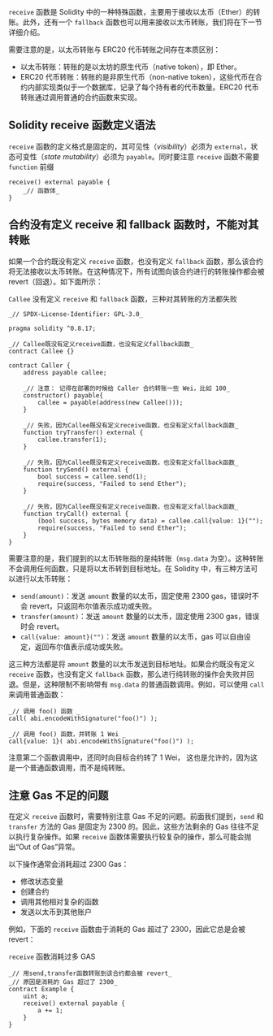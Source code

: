 
`receive` 函数是 Solidity 中的一种特殊函数，主要用于接收以太币（Ether）的转账。此外，还有一个 `fallback` 函数也可以用来接收以太币转账，我们将在下一节详细介绍。

需要注意的是，以太币转账与 ERC20 代币转账之间存在本质区别：

- 以太币转账：转账的是以太坊的原生代币（native token），即 Ether。
- ERC20 代币转账：转账的是非原生代币（non-native token），这些代币在合约内部实现类似于一个数据库，记录了每个持有者的代币数量。ERC20 代币转账通过调用普通的合约函数来实现。

## Solidity receive 函数定义语法

`receive` 函数的定义格式是固定的，其可见性（_visibility_）必须为 `external`，状态可变性（_state mutability_）必须为 `payable`。同时要注意 `receive` 函数不需要 `function` 前缀

```
receive() external payable {
    _// 函数体_
}
```

## 合约没有定义 receive 和 fallback 函数时，不能对其转账

如果一个合约既没有定义 `receive` 函数，也没有定义 `fallback` 函数，那么该合约将无法接收以太币转账。在这种情况下，所有试图向该合约进行的转账操作都会被 revert（回退）。如下面所示：

`Callee` 没有定义 `receive` 和 `fallback` 函数，三种对其转账的方法都失败

```
_// SPDX-License-Identifier: GPL-3.0_

pragma solidity ^0.8.17;

_// Callee既没有定义receive函数，也没有定义fallback函数_
contract Callee {}

contract Caller {
    address payable callee;

    _// 注意： 记得在部署的时候给 Caller 合约转账一些 Wei，比如 100_
    constructor() payable{
        callee = payable(address(new Callee()));
    }

    _// 失败，因为Callee既没有定义receive函数，也没有定义fallback函数_
    function tryTransfer() external {
        callee.transfer(1);
    }

    _// 失败，因为Callee既没有定义receive函数，也没有定义fallback函数_
    function trySend() external {
        bool success = callee.send(1);
        require(success, "Failed to send Ether");
    }

    _// 失败，因为Callee既没有定义receive函数，也没有定义fallback函数_
    function tryCall() external {
        (bool success, bytes memory data) = callee.call{value: 1}("");
        require(success, "Failed to send Ether");
    }
}
```

需要注意的是，我们提到的以太币转账指的是纯转账（`msg.data` 为空）。这种转账不会调用任何函数，只是将以太币转到目标地址。在 Solidity 中，有三种方法可以进行以太币转账：

- `send(amount)`：发送 `amount` 数量的以太币，固定使用 2300 gas，错误时不会 revert，只返回布尔值表示成功或失败。
- `transfer(amount)`：发送 `amount` 数量的以太币，固定使用 2300 gas，错误时会 revert。
- `call{value: amount}("")`：发送 `amount` 数量的以太币，gas 可以自由设定，返回布尔值表示成功或失败。

这三种方法都是将 `amount` 数量的以太币发送到目标地址。如果合约既没有定义 `receive` 函数，也没有定义 `fallback` 函数，那么进行纯转账的操作会失败并回退。但是，这种限制不影响带有 `msg.data` 的普通函数调用。例如，可以使用 `call` 来调用普通函数：

```
_// 调用 foo() 函数 _
call( abi.encodeWithSignature("foo()") );

_// 调用 foo() 函数，并转账 1 Wei _
call{value: 1}( abi.encodeWithSignature("foo()") );
```

注意第二个函数调用中，还同时向目标合约转了 1 Wei， 这也是允许的，因为这是一个普通函数调用，而不是纯转账。

## 注意 Gas 不足的问题

在定义 `receive` 函数时，需要特别注意 Gas 不足的问题。前面我们提到，`send` 和 `transfer` 方法的 Gas 是固定为 2300 的。因此，这些方法剩余的 Gas 往往不足以执行复杂操作。如果 `receive` 函数体需要执行较复杂的操作，那么可能会抛出“Out of Gas”异常。

以下操作通常会消耗超过 2300 Gas：

- 修改状态变量
- 创建合约
- 调用其他相对复杂的函数
- 发送以太币到其他账户

例如，下面的 `receive` 函数由于消耗的 Gas 超过了 2300，因此它总是会被 revert：

`receive` 函数消耗过多 GAS

```
_// 用send,transfer函数转账到该合约都会被 revert_
_// 原因是消耗的 Gas 超过了 2300_
contract Example {
    uint a;
    receive() external payable {
        a += 1;
    }
}
```
